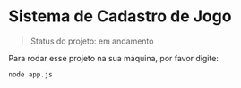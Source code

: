 <h1> Sistema de Cadastro de Jogo </h1>

> Status do projeto: em andamento

Para rodar esse projeto na sua máquina, por favor digite:

```
node app.js
```
